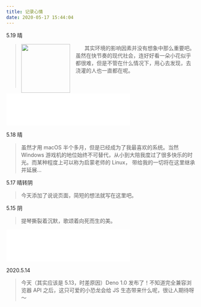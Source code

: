```yaml
---
title: 记录心情
date: 2020-05-17 15:44:04
---
```


5.19 晴

> <div style="height: 100px"> 
>   <img src="https://pic.downk.cc/item/5ec33c33c2a9a83be55e6fc3.jpg" style="height: 130px; float: left; margin-right: 15px">
>   <p>&nbsp; &nbsp; &nbsp; 其实环境的影响因素并没有想象中那么重要吧。虽然在快节奏的现代社会，连好好看一朵小花似乎都很难，但是不管在什么情况下，用心去发现，去浇灌的人也一直都在呢。</p>
> </div><br>

<iframe frameborder="no" border="0" marginwidth="0" marginheight="0" width=330 height=86 src="//music.163.com/outchain/player?type=2&id=1425849180&auto=0&height=66"></iframe>

5.18 晴

> 虽然才用 macOS 半个多月，但是已经成为了我最喜欢的系统。当然 Windows 游戏机的地位始终不可替代，从小到大陪我度过了很多快乐的时光。而某种程度上可以称为启蒙老师的 Linux， 带给我的一切将在这里继承并延展...

5.17 晴转阴

> 今天添加了说说页面，简短的想法就写在这里吧。

5.15 阴

> 提琴撕裂着沉默，歌颂着向死而生的美。

<iframe frameborder="no" border="0" marginwidth="0" marginheight="0" width=330 height=86 src="//music.163.com/outchain/player?type=2&id=19182730&auto=0&height=66"></iframe>

2020.5.14

> 今天（其实应该是 5.13，时差原因）Deno 1.0 发布了！不知道完全兼容浏览器 API 之后，这只可爱的小恐龙会给 JS 生态带来什么呢，很让人期待呀～
